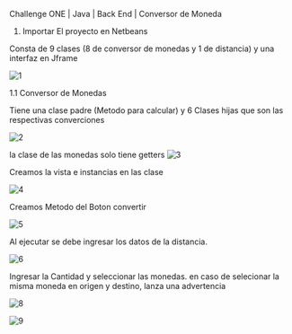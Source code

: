 Challenge ONE | Java | Back End | Conversor de Moneda

1. Importar El proyecto en Netbeans

Consta de 9 clases (8 de conversor de monedas y 1 de distancia) y una interfaz en Jframe

![1](https://github.com/Saam97/challenge-oracle-one/assets/114370885/57fc6251-8169-4f98-94b1-fc773f20539a)

1.1 Conversor de Monedas

Tiene una clase padre (Metodo para calcular) y 6 Clases hijas que son las respectivas converciones

![2](https://github.com/Saam97/challenge-oracle-one/assets/114370885/582bc1d7-7f71-43d7-b7b7-7cbd12996b21)

la clase de las monedas solo tiene getters
![3](https://github.com/Saam97/challenge-oracle-one/assets/114370885/0b33b22d-c988-43a5-9b9a-d8a94b83dbbd)

Creamos la vista e instancias en las clase

![4](https://github.com/Saam97/challenge-oracle-one/assets/114370885/c83eb634-cf66-47c1-92a5-ec27d53891cc)

Creamos Metodo del Boton convertir

![5](https://github.com/Saam97/challenge-oracle-one/assets/114370885/c769a7ca-af61-47c6-9c0d-b71052c4991d)

Al ejecutar se debe ingresar los datos de la distancia. 

![6](https://github.com/Saam97/challenge-oracle-one/assets/114370885/e4fec88f-0ac4-4eb4-a6b4-629e1c4367f6)

Ingresar la Cantidad y seleccionar las monedas. en caso de selecionar la misma moneda en origen y destino, lanza una advertencia

![8](https://github.com/Saam97/challenge-oracle-one/assets/114370885/497d94c0-12a7-4a3e-b414-33dbdb283a30)


![9](https://github.com/Saam97/challenge-oracle-one/assets/114370885/b69a74d6-89fe-4d8f-a548-9835c697dc71)







